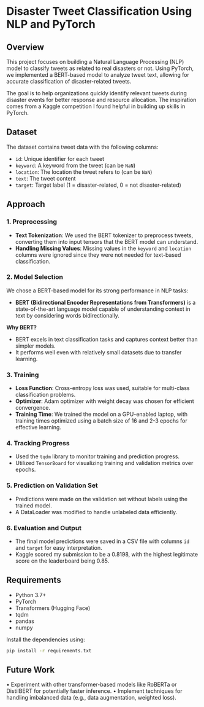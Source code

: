 # Disaster Tweet Classification Using NLP and PyTorch

## Overview

This project focuses on building a Natural Language Processing (NLP) model to classify tweets as related to real disasters or not. Using PyTorch, we implemented a BERT-based model to analyze tweet text, allowing for accurate classification of disaster-related tweets.

The goal is to help organizations quickly identify relevant tweets during disaster events for better response and resource allocation. The inspiration comes from a Kaggle competition I found helpful in building up skills in PyTorch.

## Dataset

The dataset contains tweet data with the following columns:
- `id`: Unique identifier for each tweet
- `keyword`: A keyword from the tweet (can be `NaN`)
- `location`: The location the tweet refers to (can be `NaN`)
- `text`: The tweet content
- `target`: Target label (1 = disaster-related, 0 = not disaster-related)

## Approach

### 1. **Preprocessing**

- **Text Tokenization**: We used the BERT tokenizer to preprocess tweets, converting them into input tensors that the BERT model can understand.
- **Handling Missing Values**: Missing values in the `keyword` and `location` columns were ignored since they were not needed for text-based classification.

### 2. **Model Selection**

We chose a BERT-based model for its strong performance in NLP tasks:
- **BERT (Bidirectional Encoder Representations from Transformers)** is a state-of-the-art language model capable of understanding context in text by considering words bidirectionally.

**Why BERT?**
- BERT excels in text classification tasks and captures context better than simpler models.
- It performs well even with relatively small datasets due to transfer learning.

### 3. **Training**

- **Loss Function**: Cross-entropy loss was used, suitable for multi-class classification problems.
- **Optimizer**: Adam optimizer with weight decay was chosen for efficient convergence.
- **Training Time**: We trained the model on a GPU-enabled laptop, with training times optimized using a batch size of 16 and 2-3 epochs for effective learning.

### 4. **Tracking Progress**

- Used the `tqdm` library to monitor training and prediction progress.
- Utilized `TensorBoard` for visualizing training and validation metrics over epochs.

### 5. **Prediction on Validation Set**

- Predictions were made on the validation set without labels using the trained model.
- A DataLoader was modified to handle unlabeled data efficiently.

### 6. **Evaluation and Output**

- The final model predictions were saved in a CSV file with columns `id` and `target` for easy interpretation.
- Kaggle scored my submission to be a 0.8198, with the highest legitimate score on the leaderboard being 0.85.

## Requirements

- Python 3.7+
- PyTorch
- Transformers (Hugging Face)
- tqdm
- pandas
- numpy

Install the dependencies using:
```bash
pip install -r requirements.txt
```

## Future Work

•	Experiment with other transformer-based models like RoBERTa or DistilBERT for potentially faster inference.
•	Implement techniques for handling imbalanced data (e.g., data augmentation, weighted loss).
